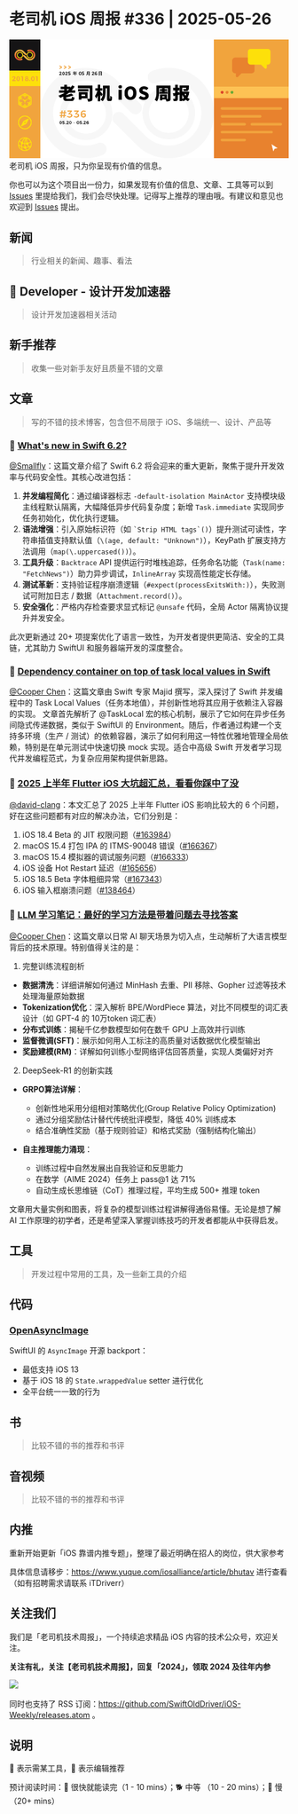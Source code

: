 # 老司机 iOS 周报 #336 | 2025-05-26

![ios-weekly](https://github.com/SwiftOldDriver/iOS-Weekly/blob/master/assets/weekly-header/336.jpg?raw=true)
老司机 iOS 周报，只为你呈现有价值的信息。

你也可以为这个项目出一份力，如果发现有价值的信息、文章、工具等可以到 [Issues](https://github.com/SwiftOldDriver/iOS-Weekly/issues) 里提给我们，我们会尽快处理。记得写上推荐的理由哦。有建议和意见也欢迎到 [Issues](https://github.com/SwiftOldDriver/iOS-Weekly/issues) 提出。

## 新闻

> 行业相关的新闻、趣事、看法

##  Developer - 设计开发加速器

> 设计开发加速器相关活动

## 新手推荐

> 收集一些对新手友好且质量不错的文章

## 文章

> 写的不错的技术博客，包含但不局限于 iOS、多端统一、设计、产品等

### 🐎 [What's new in Swift 6.2?](https://www.hackingwithswift.com/articles/277/whats-new-in-swift-6-2)
[@Smallfly](https://github.com/iostalks)：这篇文章介绍了 Swift 6.2 将会迎来的重大更新，聚焦于提升开发效率与代码安全性。其核心改进包括： 

1. **并发编程简化**：通过编译器标志 `-default-isolation MainActor` 支持模块级主线程默认隔离，大幅降低异步代码复杂度；新增 `Task.immediate` 实现同步任务初始化，优化执行逻辑。 
2. **语法增强**：引入原始标识符（如 `` `Strip HTML tags`() ``）提升测试可读性，字符串插值支持默认值（`\(age, default: "Unknown")`），KeyPath 扩展支持方法调用（`map(\.uppercased())`）。 
3. **工具升级**：`Backtrace` API 提供运行时堆栈追踪，任务命名功能（`Task(name: "FetchNews")`）助力异步调试，`InlineArray` 实现高性能定长存储。 
4. **测试革新**：支持验证程序崩溃逻辑（`#expect(processExitsWith:)`），失败测试可附加日志 / 数据（`Attachment.record()`）。 
5. **安全强化**：严格内存检查要求显式标记 `@unsafe` 代码，全局 Actor 隔离协议提升并发安全。 

此次更新通过 20+ 项提案优化了语言一致性，为开发者提供更简洁、安全的工具链，尤其助力 SwiftUI 和服务器端开发的深度整合。

### 🐎 [Dependency container on top of task local values in Swift](https://swiftwithmajid.com/2025/04/30/dependency-container-on-top-of-task-local-values-in-swift/)

[@Cooper Chen](https://github.com/cjlcooper)：这篇文章由 Swift 专家 Majid 撰写，深入探讨了 Swift 并发编程中的 Task Local Values（任务本地值），并创新性地将其应用于依赖注入容器的实现。
文章首先解析了 @TaskLocal 宏的核心机制，展示了它如何在异步任务间隐式传递数据，类似于 SwiftUI 的 Environment。随后，作者通过构建一个支持多环境（生产 / 测试）的依赖容器，演示了如何利用这一特性优雅地管理全局依赖，特别是在单元测试中快速切换 mock 实现。适合中高级 Swift 开发者学习现代并发编程范式，为复杂应用架构提供新思路。

### 🐎 [2025 上半年 Flutter iOS 大坑超汇总，看看你踩中了没](https://mp.weixin.qq.com/s/JceoW5K554Gg3QYZoVYbYw)

[@david-clang](https://github.com/david-clang)：本文汇总了 2025 上半年 Flutter iOS 影响比较大的 6 个问题，好在这些问题都有对应的解决办法，它们分别是：

1. iOS 18.4 Beta 的 JIT 权限问题（[#163984](https://github.com/flutter/flutter/issues/163984)）
2. macOS 15.4 打包 IPA 的 ITMS-90048 错误（[#166367](https://github.com/flutter/flutter/issues/166367)）
3. macOS 15.4 模拟器的调试服务问题（[#166333](https://github.com/flutter/flutter/issues/166333)）
4. iOS 设备 Hot Restart 延迟（[#165656](https://github.com/flutter/flutter/issues/165656)）
5. iOS 18.5 Beta 字体粗细异常（[#167343](https://github.com/flutter/flutter/issues/167343)）
6. iOS 输入框崩溃问题（[#138464](https://github.com/flutter/flutter/issues/138464)）

### 🐢 [LLM 学习笔记：最好的学习方法是带着问题去寻找答案](https://mp.weixin.qq.com/s/T7aD9diSNymHhv68FSaSZA)

[@Cooper Chen](https://github.com/cjlcooper)：这篇文章以日常 AI 聊天场景为切入点，生动解析了大语言模型背后的技术原理。特别值得关注的是：

1. 完整训练流程剖析
- **数据清洗**：详细讲解如何通过 MinHash 去重、PII 移除、Gopher 过滤等技术处理海量原始数据
- **Tokenization优化**：深入解析 BPE/WordPiece 算法，对比不同模型的词汇表设计（如 GPT-4 的 10万token 词汇表）
- **分布式训练**：揭秘千亿参数模型如何在数千 GPU 上高效并行训练
- **监督微调(SFT)**：展示如何用人工标注的高质量对话数据优化模型输出
- **奖励建模(RM)**：详解如何训练小型网络评估回答质量，实现人类偏好对齐

2. DeepSeek-R1 的创新实践
- **GRPO算法详解**：
  - 创新性地采用分组相对策略优化(Group Relative Policy Optimization)
  - 通过分组奖励估计替代传统批评模型，降低 40% 训练成本
  - 结合准确性奖励（基于规则验证）和格式奖励（强制结构化输出）

- **自主推理能力涌现**：
  - 训练过程中自然发展出自我验证和反思能力
  - 在数学（AIME 2024）任务上 pass@1 达 71%
  - 自动生成长思维链（CoT）推理过程，平均生成 500+ 推理 token

文章用大量实例和图表，将复杂的模型训练过程讲解得通俗易懂。无论是想了解 AI 工作原理的初学者，还是希望深入掌握训练技巧的开发者都能从中获得启发。

## 工具

> 开发过程中常用的工具，及一些新工具的介绍

## 代码

### [OpenAsyncImage](https://github.com/OpenSwiftUIProject/OpenAsyncImage)

SwiftUI 的 `AsyncImage` 开源 backport：

- 最低支持 iOS 13
- 基于 iOS 18 的 `State.wrappedValue` setter 进行优化
- 全平台统一一致的行为

## 书

> 比较不错的书的推荐和书评

## 音视频

> 比较不错的书的推荐和书评

## 内推

重新开始更新「iOS 靠谱内推专题」，整理了最近明确在招人的岗位，供大家参考

具体信息请移步：https://www.yuque.com/iosalliance/article/bhutav 进行查看（如有招聘需求请联系 iTDriverr）

## 关注我们

我们是「老司机技术周报」，一个持续追求精品 iOS 内容的技术公众号，欢迎关注。

**关注有礼，关注【老司机技术周报】，回复「2024」，领取 2024 及往年内参**

![](https://github.com/SwiftOldDriver/iOS-Weekly/blob/master/assets/qrcode_for_wechat.jpg?raw=true)

同时也支持了 RSS 订阅：https://github.com/SwiftOldDriver/iOS-Weekly/releases.atom 。

## 说明

🚧 表示需某工具，🌟 表示编辑推荐

预计阅读时间：🐎 很快就能读完（1 - 10 mins）；🐕 中等 （10 - 20 mins）；🐢 慢（20+ mins）
